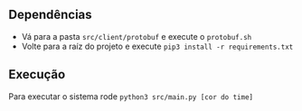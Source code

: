 ## Dependências
- Vá para a pasta `src/client/protobuf` e execute o `protobuf.sh`
- Volte para a raíz do projeto e execute `pip3 install -r requirements.txt`

## Execução
Para executar o sistema rode `python3 src/main.py [cor do time]`
